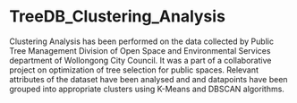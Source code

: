 # TreeDB_Clustering_Analysis
Clustering Analysis has been performed on the data collected by Public Tree Management Division of Open Space and Environmental Services department of Wollongong City Council. It was a part of a collaborative project on optimization of tree selection for public spaces. Relevant attributes of the dataset have been analysed and and datapoints have been grouped into appropriate clusters using K-Means and DBSCAN algorithms.
